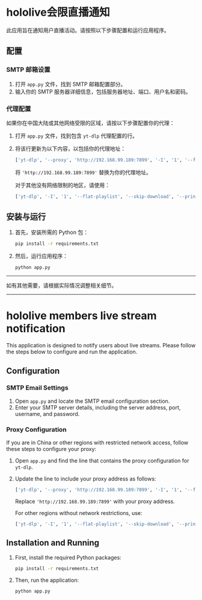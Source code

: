 # hololive会限直播通知

此应用旨在通知用户直播活动。请按照以下步骤配置和运行应用程序。

## 配置

### SMTP 邮箱设置

1. 打开 `app.py` 文件，找到 SMTP 邮箱配置部分。
2. 输入你的 SMTP 服务器详细信息，包括服务器地址、端口、用户名和密码。

### 代理配置

如果你在中国大陆或其他网络受限的区域，请按以下步骤配置你的代理：

1. 打开 `app.py` 文件，找到包含 `yt-dlp` 代理配置的行。
2. 将该行更新为以下内容，以包括你的代理地址：
   ```python
   ['yt-dlp', '--proxy', 'http://192.168.99.189:7899', '-I', '1', '--flat-playlist', '--skip-download', '--print', 'live_status', url]
   ```
   将 `'http://192.168.99.189:7899'` 替换为你的代理地址。

   对于其他没有网络限制的地区，请使用：
   ```python
   ['yt-dlp', '-I', '1', '--flat-playlist', '--skip-download', '--print', 'live_status', url]
   ```

## 安装与运行

1. 首先，安装所需的 Python 包：
   ```bash
   pip install -r requirements.txt
   ```
2. 然后，运行应用程序：
   ```bash
   python app.py
   ```

---

如有其他需要，请根据实际情况调整相关细节。

---

# hololive members live stream notification

This application is designed to notify users about live streams. Please follow the steps below to configure and run the application.

## Configuration

### SMTP Email Settings

1. Open `app.py` and locate the SMTP email configuration section.
2. Enter your SMTP server details, including the server address, port, username, and password.

### Proxy Configuration

If you are in China or other regions with restricted network access, follow these steps to configure your proxy:

1. Open `app.py` and find the line that contains the proxy configuration for `yt-dlp`.
2. Update the line to include your proxy address as follows:
   ```python
   ['yt-dlp', '--proxy', 'http://192.168.99.189:7899', '-I', '1', '--flat-playlist', '--skip-download', '--print', 'live_status', url]
   ```
   Replace `'http://192.168.99.189:7899'` with your proxy address.

   For other regions without network restrictions, use:
   ```python
   ['yt-dlp', '-I', '1', '--flat-playlist', '--skip-download', '--print', 'live_status', url]
   ```

## Installation and Running

1. First, install the required Python packages:
   ```bash
   pip install -r requirements.txt
   ```
2. Then, run the application:
   ```bash
   python app.py
   ```
